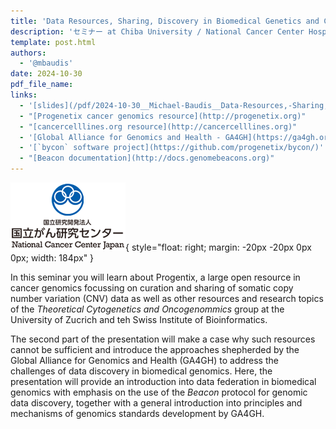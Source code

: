 ```yaml
---
title: 'Data Resources, Sharing, Discovery in Biomedical Genetics and Cancer Genomics'
description: 'セミナー at Chiba University / National Cancer Center Hospital Tsukiji Campus'
template: post.html 
authors:
  - '@mbaudis'
date: 2024-10-30
pdf_file_name:
links:
  - '[slides](/pdf/2024-10-30__Michael-Baudis__Data-Resources,-Sharing,-Discovery-in-Biomedical-Genetics-and-Cancer-Genomics__NCC-Chiba-Tsukiji.pdf)'
  - "[Progenetix cancer genomics resource](http://progenetix.org)"
  - "[cancercelllines.org resource](http://cancercelllines.org)"
  - '[Global Alliance for Genomics and Health - GA4GH](https://ga4gh.org)'
  - '[`bycon` software project](https://github.com/progenetix/bycon/)'
  - "[Beacon documentation](http://docs.genomebeacons.org)"
---
```


![](/img/logo-NCC-Japan.png){ style="float: right; margin: -20px -20px 0px 0px; width: 184px" }

In this seminar you will learn about Progentix, a large open resource in cancer
genomics focussing on curation and sharing of somatic copy number variation (CNV)
data as well as other resources and research topics of the _Theoretical Cytogenetics and Oncogenommics_
group at the University of Zucrich and teh Swiss Institute of Bioinformatics.

The second part of the presentation will make a case why such resources cannot be
sufficient and introduce the approaches shepherded by the Global Alliance for Genomics
and Health (GA4GH)<!--more--> to address the challenges of
data discovery in biomedical genomics. Here, the presentation will provide an introduction
into data federation in biomedical genomics with emphasis on the use of the <i>Beacon</i>
protocol for genomic data discovery, together with a general introduction into principles and mechanisms of genomics standards development by GA4GH.


